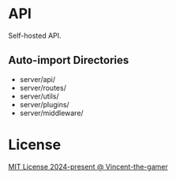 # API

Self-hosted API.

## Auto-import Directories

- server/api/
- server/routes/
- server/utils/
- server/plugins/
- server/middleware/

# License

[MIT License 2024-present @ Vincent-the-gamer](./LICENSE)

